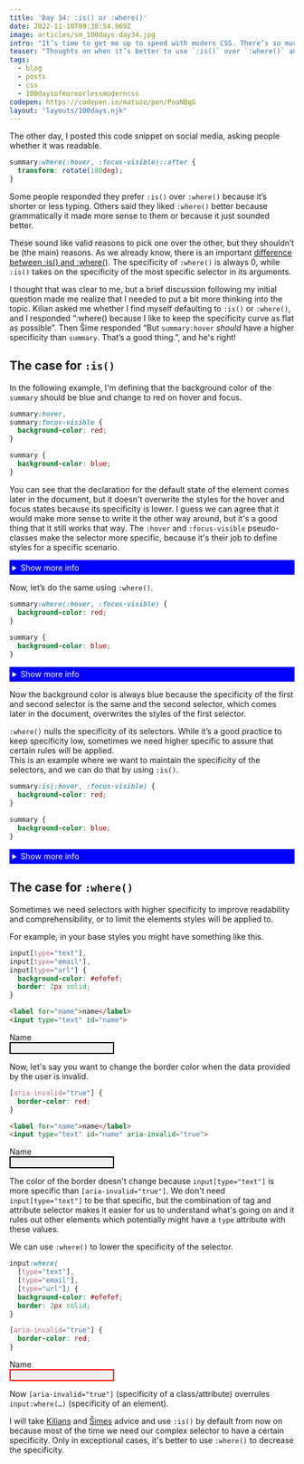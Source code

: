 ```yaml
---
title: 'Day 34: :is() or :where()'
date: 2022-11-10T09:38:54.969Z
image: articles/sm_100days-day34.jpg
intro: "It’s time to get me up to speed with modern CSS. There’s so much new in CSS that I know too little about. To change that I’ve started [#100DaysOfMoreOrLessModernCSS](/blog/2022/100-days-of-more-or-less-modern-css/). Why more or less modern CSS? Because some topics will be about cutting-edge features, while other stuff has been around for quite a while already, but I just have little to no experience with it."
teaser: "Thoughts on when it’s better to use `:is()` over `:where()` and vice versa."
tags:
  - blog
  - posts
  - css
  - 100daysofmoreorlessmoderncss
codepen: https://codepen.io/matuzo/pen/PoaNBqG
layout: "layouts/100days.njk"
---
```

The other day, I posted this code snippet on social media, asking people whether it was readable.

```css
summary:where(:hover, :focus-visible)::after {
  transform: rotate(180deg);
}
```

Some people responded they prefer `:is()` over `:where()` because it’s shorter or less typing. Others said they liked `:where()` better because grammatically it made more sense to them or because it just sounded better. 

These sound like valid reasons to pick one over the other, but they shouldn’t be (the main) reasons. As we already know, there is an important [difference between :is() and :where()](/blog/2022/100daysof-day14/). The specificity of `:where()` is always 0, while `:is()` takes on the specificity of the most specific selector in its arguments.

I thought that was clear to me, but a brief discussion following my initial question made me realize that I needed to put a bit more thinking into the topic. Kilian asked me whether I find myself defaulting to `:is()` or `:where()`, and I responded “:where() because I like to keep the specificity curve as flat as possible”. Then Šime responded “But `summary:hover` *should* have a higher specificity than `summary`. That’s a good thing.”, and he's right!

## The case for `:is()`

In the following example, I'm defining that the background color of the `summary` should be blue and change to red on hover and focus. 

```css
summary:hover,
summary:focus-visible {
  background-color: red;
}

summary {
  background-color: blue;
}
```

You can see that the declaration for the default state of the element comes later in the document, but it doesn't overwrite the styles for the hover and focus states because its specificity is lower. I guess we can agree that it would make more sense to write it the other way around, but it's a good thing that it still works that way. The `:hover` and `:focus-visible` pseudo-classes make the selector more specific, because it's their job to define styles for a specific scenario.

<style>
  summary {
    color: #fff;
    padding: 0.3rem;
  }

  .default summary:hover,
  .default summary:focus-visible {
    background-color: red;
  }

  .default summary {
    background-color: blue;
  }

  .where summary:where(:hover, :focus-visible) {
    background-color: red;
  }

  .where summary {
    background-color: blue;
  }

  .is summary:is(:hover, :focus-visible) {
    background-color: red;
  }

  .is summary {
    background-color: blue;
  }
</style>

<div class="sample">

<details class="default">
  <summary>Show more info</summary>
  <p>Here's the info</p>
</details>

</div>

Now, let’s do the same using `:where()`.

```css
summary:where(:hover, :focus-visible) {
  background-color: red;
}

summary {
  background-color: blue;
}
```

<div class="sample">

<details class="where">
  <summary>Show more info</summary>
  <p>Here's the info</p>
</details>

</div>


Now the background color is always blue because the specificity of the first and second selector is the same and the second selector, which comes later in the document, overwrites the styles of the first selector.

`:where()` nulls the specificity of its selectors. While it’s a good practice to keep specificity low, sometimes we need higher specific to assure that certain rules will be applied.  
This is an example where we want to maintain the specificity of the selectors, and we can do that by using `:is()`. 

```css
summary:is(:hover, :focus-visible) {
  background-color: red;
}

summary {
  background-color: blue;
}
```
<div class="sample">

<details class="is">
  <summary>Show more info</summary>
  <p>Here's the info</p>
</details>
</div>

## The case for `:where()`

<style>
  .default input[type="text"],
  .default input[type="email"],
  .default input[type="url"] {
    background-color: #efefef;
    border: 2px solid;
  }

  .default [aria-invalid="true"] {
    border-color: red;
  }

  .where input:where(
  [type="text"], 
  [type="email"], 
  [type="url"]) {
    background-color: #efefef;
    border: 2px solid;
  }

  .where [aria-invalid="true"]:placeholder-shown {
    border-color: red;
  }
</style>

Sometimes we need selectors with higher specificity to improve readability and comprehensibility, or to limit the elements styles will be applied to.

For example, in your base styles you might have something like this.

```css
input[type="text"],
input[type="email"],
input[type="url"] {
  background-color: #efefef;
  border: 2px solid;
}
```

```html
<label for="name">name</label>
<input type="text" id="name">
```

<div class="sample">

<div class="default">
<label for="name">Name</label><br>
<input type="text" id="name">
</div>
</div>

Now, let's say you want to change the border color when the data provided by the user is invalid.

```css
[aria-invalid="true"] {
  border-color: red;
}
```

```html
<label for="name">name</label>
<input type="text" id="name" aria-invalid="true">
```
<div class="sample">

<div class="default">
<label for="name1">Name</label><br>
<input type="text" id="name1" aria-invalid="true">
</div>
</div>

The color of the border doesn't change because `input[type="text"]` is more specific than `[aria-invalid="true"]`. We don't need `input[type="text"]` to be that specific, but the combination of tag and attribute selector makes it easier for us to understand what's going on and it rules out other elements which potentially might have a `type` attribute with these values.

We can use `:where()` to lower the specificity of the selector.

```css
input:where(
  [type="text"], 
  [type="email"], 
  [type="url"]) {
  background-color: #efefef;
  border: 2px solid;
}

[aria-invalid="true"] {
  border-color: red;
}
```

<div class="sample">

<div class="where">
  <label for="name2">Name</label><br>
  <input type="text" id="name2" aria-invalid="true" placeholder="">
</div>

</div>

Now `[aria-invalid="true"]` (specificity of a class/attribute) overrules `input:where(…)` (specificity of an element).

I will take [Kilians](https://kilianvalkhof.com/) and [Šimes](https://webplatform.news/) advice and use `:is()` by default from now on because most of the time we need our complex selector to have a certain specificity. Only in exceptional cases, it's better to use `:where()` to decrease the specificity.